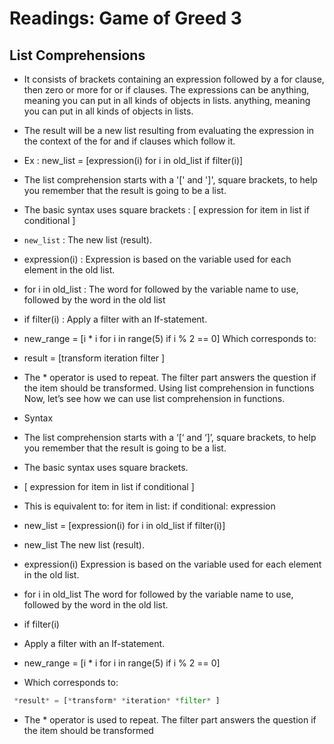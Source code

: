 # Readings: Game of Greed 3

## List Comprehensions

- It consists of brackets containing an expression followed by a for clause, then zero or more for or if clauses. The expressions can be anything, meaning you can put in all kinds of objects in lists. anything, meaning you can put in all kinds of objects in lists.

- The result will be a new list resulting from evaluating the expression in the context of the for and if clauses which follow it.
- Ex : new_list = [expression(i) for i in old_list if filter(i)]
- The list comprehension starts with a '[' and ']', square brackets, to help you remember that the result is going to be a list.
- The basic syntax uses square brackets : [ expression for item in list if conditional ]
- `new_list` : The new list (result).
- expression(i) : Expression is based on the variable used for each element in the old list.
- for i in old_list : The word for followed by the variable name to use, followed by the word in the old list
- if filter(i) : Apply a filter with an If-statement.
- new_range = [i * i for i in range(5) if i % 2 == 0] Which corresponds to:

- result = [transform iteration filter ]

- The * operator is used to repeat. The filter part answers the question if the item should be transformed. Using list comprehension in functions Now, let’s see how we can use list comprehension in functions.

- Syntax

- The list comprehension starts with a ‘[‘ and ‘]’, square brackets, to help you remember that the result is going to be a list.

- The basic syntax uses square brackets.
- [ expression for item in list if conditional ]
- This is equivalent to: for item in list: if conditional: expression
- new_list = [expression(i) for i in old_list if filter(i)]

- new_list The new list (result).

- expression(i) Expression is based on the variable used for each element in the old list.

- for i in old_list The word for followed by the variable name to use, followed by the word in the old list.

- if filter(i)

- Apply a filter with an If-statement.
- new_range = [i * i for i in range(5) if i % 2 == 0]

- Which corresponds to:

```python
 *result* = [*transform* *iteration* *filter* ]
```

- The * operator is used to repeat. The filter part answers the question if the item should be transformed
